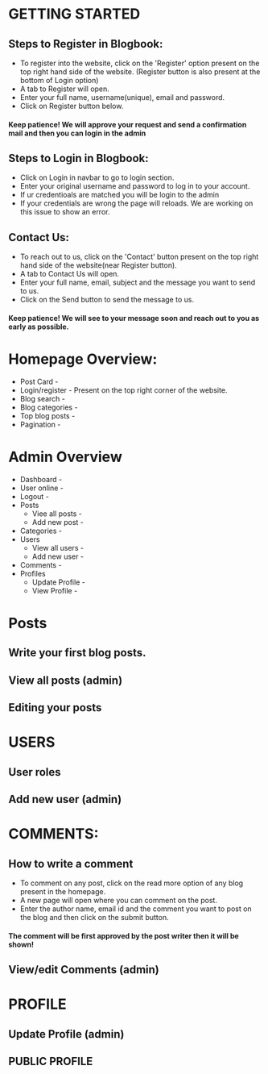 # GETTING STARTED

## Steps to Register in Blogbook:
* To register into the website, click on the 'Register' option present on the top right hand side of the website.
  (Register button is also present at the bottom of Login option)
* A tab to Register will open.
* Enter your full name, username(unique), email and password.
* Click on Register button below.
#### Keep patience! We will approve your request and send a confirmation mail and then you can login in the admin


## Steps to Login in Blogbook:
* Click on Login in navbar to go to login section.
* Enter your original username and password to log in to your account.
* If ur credentioals are matched you will be login to the admin
* If your credentials are wrong the page will reloads. We are working on this issue to show an error.


## Contact Us:
* To reach out to us, click on the 'Contact' button present on the top right hand side of the website(near Register button).
* A tab to Contact Us will open.
* Enter your full name, email, subject and the message you want to send to us.
* Click on the Send button to send the message to us.
#### Keep patience! We will see to your message soon and reach out to you as early as possible.

# Homepage Overview:

* Post Card - 
* Login/register - Present on the top right corner of the website.
* Blog search -
* Blog categories -
* Top blog posts -
* Pagination -


# Admin Overview

* Dashboard -
* User online -
* Logout -
* Posts
   * Viee all posts -
   * Add new post -
* Categories -
* Users
   * View all users -
   * Add new user -
* Comments -
* Profiles 
   * Update Profile -
   * View Profile -

 
# Posts

## Write your first blog posts.

## View all posts (admin)

## Editing your posts 

# USERS

## User roles

## Add new user (admin)

# COMMENTS:
## How to write a comment
* To comment on any post, click on the read more option of any blog present in the homepage.
* A new page will open where you can comment on the post.
* Enter the author name, email id and the comment you want to post on the blog and then click on the submit button.
#### The comment will be first approved by the post writer then it will be shown!

## View/edit Comments (admin)

# PROFILE

## Update Profile (admin)

## PUBLIC PROFILE

